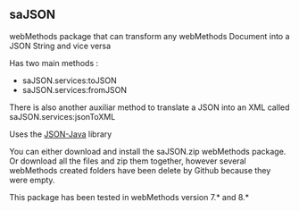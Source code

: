 ## saJSON ##

webMethods package that can transform any webMethods Document into a JSON String and vice versa

Has two main methods : 

- saJSON.services:toJSON
- saJSON.services:fromJSON

There is also another auxiliar method to translate a JSON into an XML called saJSON.services:jsonToXML

Uses the [JSON-Java](https://github.com/douglascrockford/JSON-java) library


You can either download and install the saJSON.zip webMethods package.
Or download all the files and zip them together, however several webMethods created folders have been delete by Github because they were empty.

This package has been tested in webMethods version 7.* and 8.*